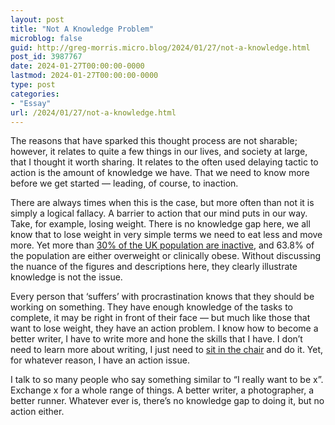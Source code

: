 ```yaml
---
layout: post
title: "Not A Knowledge Problem"
microblog: false
guid: http://greg-morris.micro.blog/2024/01/27/not-a-knowledge.html
post_id: 3987767
date: 2024-01-27T00:00:00-0000
lastmod: 2024-01-27T00:00:00-0000
type: post
categories:
- "Essay"
url: /2024/01/27/not-a-knowledge.html
---
```

The reasons that have sparked this thought process are not sharable; however, it relates to quite a few things in our lives, and society at large, that I thought it worth sharing. It relates to the often used delaying tactic to action is the amount of knowledge we have. That we need to know more before we get started — leading, of course, to inaction.

There are always times when this is the case, but more often than not it is simply a logical fallacy. A barrier to action that our mind puts in our way. Take, for example, losing weight. There is no knowledge gap here, we all know that to lose weight in very simple terms we need to eat less and move more. Yet more than [30% of the UK population are inactive](https://fingertips.phe.org.uk/profile/physical-activity/data), and 63.8% of the population are either overweight or clinically obese. Without discussing the nuance of the figures and descriptions here, they clearly illustrate knowledge is not the issue.

Every person that ‘suffers’ with procrastination knows that they should be working on something. They have enough knowledge of the tasks to complete, it may be right in front of their face — but much like those that want to lose weight, they have an action problem. I know how to become a better writer, I have to write more and hone the skills that I have. I don’t need to learn more about writing, I just need to [sit in the chair](/2020/08/17/sitting-in-the.html) and do it. Yet, for whatever reason, I have an action issue.

I talk to so many people who say something similar to “I really want to be x”. Exchange x for a whole range of things. A better writer, a photographer, a better runner. Whatever ever is, there’s no knowledge gap to doing it, but no action either.
